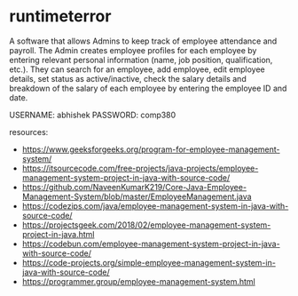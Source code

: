 # runtimeterror
A software that allows Admins to keep track of employee attendance and payroll. The Admin creates employee profiles  for  each  employee  by  entering  relevant  personal  information  (name,  job  position,  qualification,  etc.).  They can search for an employee, add employee, edit employee details, set status as active/inactive, check the salary details and breakdown of the salary of each employee by entering the employee ID and date.

USERNAME: abhishek
PASSWORD: comp380

resources: <br/>
- https://www.geeksforgeeks.org/program-for-employee-management-system/ <br/>
- https://itsourcecode.com/free-projects/java-projects/employee-management-system-project-in-java-with-source-code/ <br/>
- https://github.com/NaveenKumarK219/Core-Java-Employee-Management-System/blob/master/EmployeeManagement.java <br/>
- https://codezips.com/java/employee-management-system-in-java-with-source-code/ <br/>
- https://projectsgeek.com/2018/02/employee-management-system-project-in-java.html <br/>
- https://codebun.com/employee-management-system-project-in-java-with-source-code/ <br/>
- https://code-projects.org/simple-employee-management-system-in-java-with-source-code/ <br/>
- https://programmer.group/employee-management-system.html <br/>
